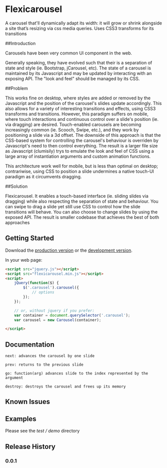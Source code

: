 # Flexicarousel

A carousel that'll dynamically adapt its width: it will grow or shrink alongside a site that’s resizing via css media queries. Uses CSS3 transforms for its transitions

##Introduction

Carousels have been very common UI component in the web.

Generally speaking, they have evolved such that their is a separation of state and style (ie. Bootstrap, jCarousel, etc). The state of a
carousel is maintained by its Javascript and may be updated by interacting with an exposing API. The "look and feel" should be managed
by its CSS.

##Problem

This works fine on desktop, where styles are added or removed by the Javascript and the position of the carousel's slides update accordingly.
This also allows for a variety of interesting transitions and effects, using CSS3 transforms and transitions. However, this paradigm suffers
on mobile, where touch interactions and continuous control over a slide's position (ie. via dragging) are desired. Touch-enabled carousels are
becoming increasingly common (ie. Scooch, Swipe, etc.), and they work by positioning a slide via a 3d offset. The downside of this approach
is that the CSS-based system for controlling the carousel's behaviour is overriden by Javascript's need to then control everything. The result
is a larger file size as Javascript (clumisily) trys to emulate the look and feel of CSS using a large array of instantiation arguments and
custom animation functions.

This architecture work well for mobile, but is less than optimal on desktop; contrariwise, using CSS to position a slide undermines a native
touch-UI paradigm as it circumvents dragging.

##Solution

Flexicarousel. It enables a touch-based interface (ie. sliding slides via dragging) while also respecting the separation of state and behaviour.
You can swipe to drag a slide yet still use CSS to control how the slide transitions will behave. You can also choose to change slides by
using the exposed API. The result is smaller codebase that achieves the best of both approaches


## Getting Started
Download the [production version][min] or the [development version][max].

[min]: https://raw.github.com/apathetic/flexicarousel/master/dist/flexicarousel.min.js
[max]: https://raw.github.com/apathetic/flexicarousel/master/dist/flexicarousel.js

In your web page:

```html
<script src="jquery.js"></script>
<script src="flexicarousel.min.js"></script>
<script>
	jQuery(function($) {
		$('.carousel').carousel({
			// options
		});
	});

	// or, without jquery if you prefer:
	var container = document.querySelector('.carousel');
	var carousel = new Carousel(container);

</script>
```

## Documentation

	next: advances the carousel by one slide

	prev: returns to the previous slide

	go: function(arg) advances slide to the index represented by the argument

	destroy: destroys the carousel and frees up its memory


## Known Issues

## Examples

Please see the _test / demo_ directory

## Release History
### 0.0.1
